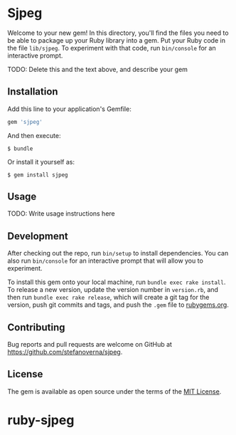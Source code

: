 # Sjpeg

Welcome to your new gem! In this directory, you'll find the files you need to be able to package up your Ruby library into a gem. Put your Ruby code in the file `lib/sjpeg`. To experiment with that code, run `bin/console` for an interactive prompt.

TODO: Delete this and the text above, and describe your gem

## Installation

Add this line to your application's Gemfile:

```ruby
gem 'sjpeg'
```

And then execute:

    $ bundle

Or install it yourself as:

    $ gem install sjpeg

## Usage

TODO: Write usage instructions here

## Development

After checking out the repo, run `bin/setup` to install dependencies. You can also run `bin/console` for an interactive prompt that will allow you to experiment.

To install this gem onto your local machine, run `bundle exec rake install`. To release a new version, update the version number in `version.rb`, and then run `bundle exec rake release`, which will create a git tag for the version, push git commits and tags, and push the `.gem` file to [rubygems.org](https://rubygems.org).

## Contributing

Bug reports and pull requests are welcome on GitHub at https://github.com/stefanoverna/sjpeg.

## License

The gem is available as open source under the terms of the [MIT License](https://opensource.org/licenses/MIT).
# ruby-sjpeg
